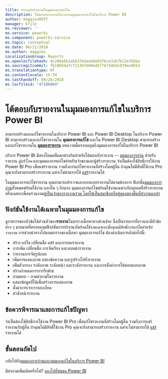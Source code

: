 ```yaml
---
title: ทำงานกับรายงานในมุมมองการแก้ไข
description: โต้ตอบกับรายงานในรายงานมุมมองการแก้ไขในบริการ Power BI
author: maggiesMSFT
manager: kfile
ms.reviewer: ''
ms.service: powerbi
ms.component: powerbi-service
ms.topic: conceptual
ms.date: 04/11/2018
ms.author: maggies
LocalizationGroup: Reports
ms.openlocfilehash: 4c206e6b1abb37bdaeb0e03fbce31b7b12e356ba
ms.sourcegitcommit: fb1885da7cf11367660edbf7b7346dc039ee9b5d
ms.translationtype: HT
ms.contentlocale: th-TH
ms.lasthandoff: 09/26/2018
ms.locfileid: "47186664"
---
```

# <a name="interact-with-a-report-in-editing-view-in-power-bi-service"></a>โต้ตอบกับรายงานในมุมมองการแก้ไขในบริการ Power BI
สามารถสร้างและแก้ไขรายงานในบริการ Power BI และ Power BI Desktop ในบริการ Power BI สามารถสร้างและแก้ไขรายงานใน **มุมมองการแก้ไข** และใน Power BI Desktop สามารถสร้างและแก้ไขรายงานใน [**มุมมองรายงาน**](desktop-report-view.md) บทความนี้ครอบคลุมถึงมุมมองการแก้ไขในบริการ Power BI 

บริการ Power BI มีสองโหมดที่แตกต่างกันสำหรับโต้ตอบกับรายงาน -- [มุมมองการอ่าน](consumer/end-user-reading-view.md) สำหรับรายงาน *ผู้บริโภค* และมุมมองการแก้ไขสำหรับเจ้าของและผู้สร้างรายงาน  จำเป็นต้องใช้สิทธิ์การใช้งาน Power BI Pro เพื่อแชร์รายงาน รวมถึงการแก้ไขรายงานที่สร้างโดยผู้อื่น ถ้าคุณไม่มีสิทธิ์ใช้งาน Pro คุณจะยังสามารถสร้างรายงาน แต่จะไม่สามารถใช้ [แชร์](service-share-reports.md)รายงานได้    

ในมุมมองการแก้ไขรายงาน คุณสามารถสำรวจและออกแบบรายงานได้ตามต้องการ ฟังก์ชั่น[มุมมองการอ่าน](consumer/end-user-reading-view.md)ทั้งหมดพร้อมใช้งาน และอื่น ๆ อีกมาก มุมมองการแก้ไขพร้อมใช้งานเฉพาะกับบุคคลที่สร้างรายงาน หรือเฉพาะเพื่อนร่วมงานผู้[เป็นเจ้าของรายงานร่วม โดยให้เป็นสมาชิกหรือผู้ดูแลของพื้นที่ทำงานแอปฯ](consumer/end-user-create-apps.md)

## <a name="functionality-only-available-in-editing-view"></a>ฟังก์ชันใช้งานได้เฉพาะในมุมมองการแก้ไข
ดูรายการของหัวข้อใต้ส่วนหัวของ**รายงาน**ในตารางเนื้อหาทางด้านซ้าย ซึ่งเป็นรายการที่ยาวและมีหัวข้อต่าง ๆ มากมายที่ครอบคลุมฟังก์ชันการทำงาน*ที่พร้อมใช้งานเฉพาะเมื่อคุณมีสิทธิ์การแก้ไขสำหรับรายงาน*  การช่วยนำทางไปตามตารางของเนื้อหา มุมมองการแก้ไข ต้องดำเนินการดังต่อไปนี้:

* สร้าง แก้ไข เปลี่ยนชื่อ แชร์ และการลบรายงาน
* การเพิ่ม เปลี่ยนชื่อ การจัดเรียง และลบหน้ารายงาน
* รายงานการจัดรูปแบบ
* เพิ่มการแสดงภาพ กล่องข้อความ และรูปร่างไปยังรายงาน
* เพิ่มตัวกรอง ระดับภาพ ระดับหน้า และระดับรายงาน และการตั้งค่าการโต้ตอบแบบภาพ
* สร้างกำหนดการการรีเฟรช
* ถามตอบ - ถามคำถามในรายงาน
* แสดงข้อมูลที่ใช้เพื่อสร้างการแสดงภาพ 
* ตั้งค่าการเจาะรายละเอียด
* ทำซ้ำหน้ารายงาน

## <a name="considerations-and-troubleshooting"></a>ข้อควรพิจารณาและการแก้ไขปัญหา
จำเป็นต้องใช้สิทธิ์การใช้งาน Power BI Pro เพื่อแก้ไขรายงานที่สร้างโดยผู้อื่น รวมถึงการแชร์รายงานกับผู้อื่น  ถ้าคุณไม่มีสิทธิ์ใช้งาน Pro คุณจะยังสามารถสร้างรายงาน แต่จะไม่สามารถใช้ [แชร์](service-share-reports.md)รายงานได้


## <a name="next-steps"></a>ขั้นตอนถัดไป
กลับไปยัง[มุมมองการอ่านและมุมมองแก้ไขในบริการ Power BI](consumer/end-user-reading-view.md)

มีคำถามเพิ่มเติมหรือไม่? [ลองไปที่ชุมชน Power BI](http://community.powerbi.com/)

